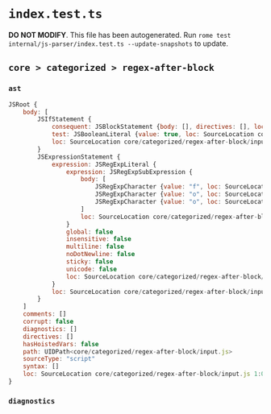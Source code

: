 # `index.test.ts`

**DO NOT MODIFY**. This file has been autogenerated. Run `rome test internal/js-parser/index.test.ts --update-snapshots` to update.

## `core > categorized > regex-after-block`

### `ast`

```javascript
JSRoot {
	body: [
		JSIfStatement {
			consequent: JSBlockStatement {body: [], directives: [], loc: SourceLocation core/categorized/regex-after-block/input.js 1:10-2:1}
			test: JSBooleanLiteral {value: true, loc: SourceLocation core/categorized/regex-after-block/input.js 1:4-1:8}
			loc: SourceLocation core/categorized/regex-after-block/input.js 1:0-2:1
		}
		JSExpressionStatement {
			expression: JSRegExpLiteral {
				expression: JSRegExpSubExpression {
					body: [
						JSRegExpCharacter {value: "f", loc: SourceLocation core/categorized/regex-after-block/input.js 4:1-4:2}
						JSRegExpCharacter {value: "o", loc: SourceLocation core/categorized/regex-after-block/input.js 4:2-4:3}
						JSRegExpCharacter {value: "o", loc: SourceLocation core/categorized/regex-after-block/input.js 4:3-4:4}
					]
					loc: SourceLocation core/categorized/regex-after-block/input.js 4:1-4:4
				}
				global: false
				insensitive: false
				multiline: false
				noDotNewline: false
				sticky: false
				unicode: false
				loc: SourceLocation core/categorized/regex-after-block/input.js 4:0-4:5
			}
			loc: SourceLocation core/categorized/regex-after-block/input.js 4:0-4:5
		}
	]
	comments: []
	corrupt: false
	diagnostics: []
	directives: []
	hasHoistedVars: false
	path: UIDPath<core/categorized/regex-after-block/input.js>
	sourceType: "script"
	syntax: []
	loc: SourceLocation core/categorized/regex-after-block/input.js 1:0-4:5
}
```

### `diagnostics`

```

```
